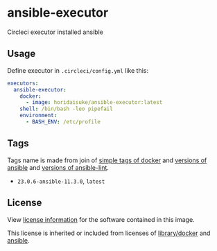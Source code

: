 # ansible-executor
Circleci executor installed ansible

## Usage

Define executor in `.circleci/config.yml` like this:

```yaml
executors:
  ansible-executor:
    docker:
      - image: horidaisuke/ansible-executor:latest
    shell: /bin/bash -leo pipefail
    environment:
      - BASH_ENV: /etc/profile
```

## Tags

Tags name is made from join of [simple tags of docker](https://hub.docker.com/_/docker) and [versions of ansible](https://github.com/ansible-community/ansible-build-data/tags) and [versions of ansible-lint](https://github.com/ansible/ansible-lint/tags).

* `23.0.6-ansible-11.3.0`, `latest`

## License

View [license information](https://github.com/horidaisuke/ansible-executor/blob/main/LICENSE) for the software contained in this image.

This license is inherited or included from licenses of [library/docker](https://hub.docker.com/_/docker) and [ansible](https://github.com/ansible/ansible/blob/devel/COPYING).
